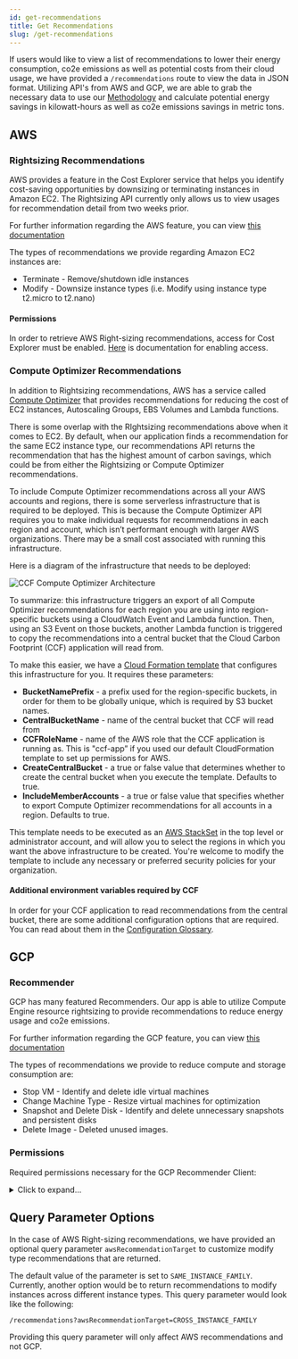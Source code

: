 ```yaml
---
id: get-recommendations
title: Get Recommendations
slug: /get-recommendations
---
```


If users would like to view a list of recommendations to lower their energy consumption, co2e emissions as well as potential costs from their cloud usage, we have provided a `/recommendations` route to view the data in JSON format.
Utilizing API's from AWS and GCP, we are able to grab the necessary data to use our [Methodology](https://www.cloudcarbonfootprint.org/docs/methodology) and calculate potential energy savings in kilowatt-hours as well as co2e emissions savings in metric tons.


## AWS
### Rightsizing Recommendations
AWS provides a feature in the Cost Explorer service that helps you identify cost-saving opportunities by downsizing or terminating instances in Amazon EC2.
The Rightsizing API currently only allows us to view usages for recommendation detail from two weeks prior.

For further information regarding the AWS feature, you can view [this documentation](https://docs.aws.amazon.com/awsaccountbilling/latest/aboutv2/ce-rightsizing.html)

The types of recommendations we provide regarding Amazon EC2 instances are:
- Terminate - Remove/shutdown idle instances
- Modify - Downsize instance types (i.e. Modify using instance type t2.micro to t2.nano)

#### Permissions

In order to retrieve AWS Right-sizing recommendations, access for Cost Explorer must be enabled. [Here](https://docs.aws.amazon.com/awsaccountbilling/latest/aboutv2/ce-access.html) is documentation for enabling access.

### Compute Optimizer Recommendations

In addition to Rightsizing recommendations, AWS has a service called [Compute Optimizer](https://aws.amazon.com/compute-optimizer/) that provides recommendations for reducing the cost of EC2 instances, Autoscaling Groups, EBS Volumes and Lambda functions.

There is some overlap with the RIghtsizing recommendations above when it comes to EC2. By default, when our application finds a recommendation for the same EC2 instance type, our recommendations API returns the recommendation that has the highest amount of carbon savings, which could be from either the Rightsizing or Compute Optimizer recommendations.

To include Compute Optimizer recommendations across all your AWS accounts and regions, there is some serverless infrastructure that is required to be deployed. This is because the Compute Optimizer API requires you to make individual requests for recommendations in each region and account, which isn’t performant enough with larger AWS organizations. There may be a small cost associated with running this infrastructure.

Here is a diagram of the infrastructure that needs to be deployed:

![CCF Compute Optimizer Architecture](./../static/img/ccf_compute_optimizer.svg)

To summarize: this infrastructure triggers an export of all Compute Optimizer recommendations for each region you are using into region-specific buckets using a CloudWatch Event and Lambda function. Then, using an S3 Event on those buckets, another Lambda function is triggered to copy the recommendations into a central bucket that the Cloud Carbon Footprint (CCF) application will read from.

To make this easier, we have a [Cloud Formation template](https://github.com/cloud-carbon-footprint/cloud-carbon-footprint/blob/trunk/cloudformation/ccf-compute-optimizer.yaml) that configures this infrastructure for you. It requires these parameters:

- **BucketNamePrefix** - a prefix used for the region-specific buckets, in order for them to be globally unique, which is required by S3 bucket names.  
- **CentralBucketName** - name of the central bucket that CCF will read from
- **CCFRoleName** - name of the AWS role that the CCF application is running as. This is "ccf-app” if you used our default CloudFormation template to set up permissions for AWS.
- **CreateCentralBucket** - a true or false value that determines whether to create the central bucket when you execute the template. Defaults to true.
- **IncludeMemberAccounts** - a true or false value that specifies whether to export Compute Optimizer recommendations for all accounts in a region. Defaults to true.

This template needs to be executed as an [AWS StackSet](https://docs.aws.amazon.com/AWSCloudFormation/latest/UserGuide/what-is-cfnstacksets.html) in the top level or administrator account, and will allow you to select the regions in which you want the above infrastructure to be created. You're welcome to modify the template to include any necessary or preferred security policies for your organization.

#### Additional environment variables required by CCF

In order for your CCF application to read recommendations from the central bucket, there are some additional configuration options that are required. You can read about them in the [Configuration Glossary](./configurations-glossary#optionally-set-these-aws-variables).

## GCP
### Recommender
GCP has many featured Recommenders. Our app is able to utilize Compute Engine resource rightsizing to provide recommendations to reduce energy usage and co2e emissions.

For further information regarding the GCP feature, you can view [this documentation](https://cloud.google.com/recommender)

The types of recommendations we provide to reduce compute and storage consumption are:
- Stop VM - Identify and delete idle virtual machines
- Change Machine Type - Resize virtual machines for optimization
- Snapshot and Delete Disk - Identify and delete unnecessary snapshots and persistent disks 
- Delete Image - Deleted unused images.

### Permissions

Required permissions necessary for the GCP Recommender Client:
<details>
  <summary>
    Click to expand...
  </summary>

| Permissions |
| ------ |
| cloudasset.assets.listResource |
| compute.addresses.get |
| compute.addresses.list |
| compute.disks.get |
| compute.disks.list |
| compute.images.get |
| compute.images.list |
| compute.instances.get |
| compute.instances.list |
| compute.machineTypes.get |
| recommender.cloudsqlInstanceOutOfDiskRecommendations.get |
| recommender.cloudsqlInstanceOutOfDiskRecommendations.list |
| recommender.commitmentUtilizationInsights.get |
| recommender.commitmentUtilizationInsights.list |
| recommender.computeAddressIdleResourceInsights.get |
| recommender.computeAddressIdleResourceInsights.list |
| recommender.computeAddressIdleResourceRecommendations.get |
| recommender.computeAddressIdleResourceRecommendations.list |
| recommender.computeDiskIdleResourceInsights.get |
| recommender.computeDiskIdleResourceInsights.list |
| recommender.computeDiskIdleResourceRecommendations.get |
| recommender.computeDiskIdleResourceRecommendations.list |
| recommender.computeImageIdleResourceInsights.get |
| recommender.computeImageIdleResourceInsights.list |
| recommender.computeImageIdleResourceRecommendations.list |
| recommender.computeInstanceGroupManagerMachineTypeRecommendations.get |
| recommender.computeInstanceGroupManagerMachineTypeRecommendations.list |
| recommender.computeInstanceIdleResourceRecommendations.list |
| recommender.computeInstanceMachineTypeRecommendations.list |
| recommender.locations.list |
| recommender.loggingProductSuggestionContainerInsights.list |
| recommender.loggingProductSuggestionContainerRecommendations.list |
| recommender.monitoringProductSuggestionComputeInsights.list |
| recommender.monitoringProductSuggestionComputeRecommendations.list |
| recommender.usageCommitmentRecommendations.get |
| recommender.usageCommitmentRecommendations.list |
| resourcemanager.projects.get |
| resourcemanager.projects.list |
</details>

## Query Parameter Options
In the case of AWS Right-sizing recommendations, we have provided an optional query parameter `awsRecommendationTarget` to customize modify type recommendations that are returned.

The default value of the parameter is set to `SAME_INSTANCE_FAMILY`. Currently, another option would be to return recommendations to modify instances across different instance types. This query parameter would look like the following:

```
/recommendations?awsRecommendationTarget=CROSS_INSTANCE_FAMILY
```

Providing this query parameter will only affect AWS recommendations and not GCP.
